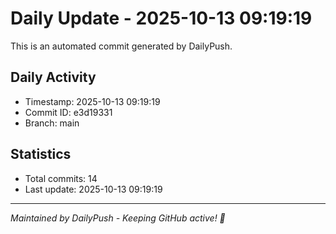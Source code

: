 # Daily Update - 2025-10-13 09:19:19

This is an automated commit generated by DailyPush.

## Daily Activity
- Timestamp: 2025-10-13 09:19:19
- Commit ID: e3d19331
- Branch: main

## Statistics
- Total commits: 14
- Last update: 2025-10-13 09:19:19

---
*Maintained by DailyPush - Keeping GitHub active! 🚀*
